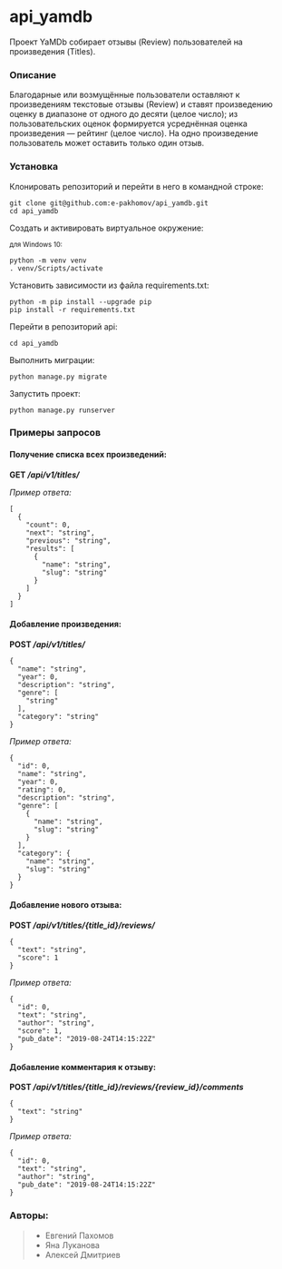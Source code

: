 # api_yamdb
Проект YaMDb собирает отзывы (Review) пользователей на произведения (Titles).

### Описание
Благодарные или возмущённые пользователи оставляют к произведениям текстовые отзывы (Review) и ставят произведению оценку в диапазоне от одного до десяти (целое число); из пользовательских оценок формируется усреднённая оценка произведения — рейтинг (целое число). На одно произведение пользователь может оставить только один отзыв.
### Установка
Клонировать репозиторий и перейти в него в командной строке:
```
git clone git@github.com:e-pakhomov/api_yamdb.git
cd api_yamdb
```
Cоздать и активировать виртуальное окружение:

<sub>для Windows 10:</sub>
```
python -m venv venv
. venv/Scripts/activate
```
Установить зависимости из файла requirements.txt:
```
python -m pip install --upgrade pip
pip install -r requirements.txt
```
Перейти в репозиторий api:
```
cd api_yamdb
```
Выполнить миграции:
```
python manage.py migrate
```
Запустить проект:
```
python manage.py runserver
```

### Примеры запросов

#### Получение списка всех произведений:
**GET _/api/v1/titles/_**

*Пример ответа:*
```
[
  {
    "count": 0,
    "next": "string",
    "previous": "string",
    "results": [
      {
        "name": "string",
        "slug": "string"
      }
    ]
  }
]
```

#### Добавление произведения:
**POST _/api/v1/titles/_**
```
{
  "name": "string",
  "year": 0,
  "description": "string",
  "genre": [
    "string"
  ],
  "category": "string"
}
```
*Пример ответа:*
```
{
  "id": 0,
  "name": "string",
  "year": 0,
  "rating": 0,
  "description": "string",
  "genre": [
    {
      "name": "string",
      "slug": "string"
    }
  ],
  "category": {
    "name": "string",
    "slug": "string"
  }
}
```

#### Добавление нового отзыва:
**POST _/api/v1/titles/{title_id}/reviews/_**
```
{
  "text": "string",
  "score": 1
}
```
*Пример ответа:*
```
{
  "id": 0,
  "text": "string",
  "author": "string",
  "score": 1,
  "pub_date": "2019-08-24T14:15:22Z"
}
```

#### Добавление комментария к отзыву:
**POST _/api/v1/titles/{title_id}/reviews/{review_id}/comments_**
```
{
  "text": "string"
}
```
*Пример ответа:*
```
{
  "id": 0,
  "text": "string",
  "author": "string",
  "pub_date": "2019-08-24T14:15:22Z"
}
```

### Авторы:
> - Евгений Пахомов 
> - Яна Луканова 
> - Алексей Дмитриев
